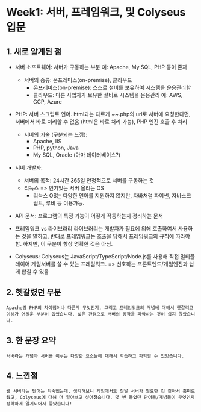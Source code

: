 # Week1: 서버, 프레임워크, 및 Colyseus 입문

## 1. 새로 알게된 점

- 서버 소프트웨어: 서버가 구동하는 부분
                예: Apache, My SQL, PHP 등이 존재
    
    - 서버의 종류: 온프레미스(on-premise), 클라우드
        - 온프레미스(on-premise): 스스로 설비를 보유하여 시스템을 운용관리함
        - 클라우드: 다른 사업자가 보유한 설비로 시스템을 운용관리    예: AWS, GCP, Azure

- PHP: 서버 스크립트 언어. html과는 다르게 ~~.php의 url로 서버에 요청한다면, 
       서버에서 바로 처리할 수 없음 (html은 바로 처리 가능), PHP 엔진 호출 후 처리
    
    - 서버의 기술 (구분되는 느낌):
        - Apache, IIS
        - PHP, python, Java
        - My SQL, Oracle (아마 데이터베이스?)

- 서버 개발자: 
    - 서버의 목적: 24시간 365일 안정적으로 서버를 구동하는 것
    - 리눅스 => 인기있는 서버 올리는 OS
        - 리눅스 OS는 다양한 언어를 지원하지 않지만, 자바처럼 파이썬, 자바스크립트, 루비 등 이용가능.

- API 문서: 프로그램의 특정 기능이 어떻게 작동하는지 정리하는 문서

- 프레임워크 vs 라이브러리
    라이브러리는 개발자가 필요에 의해 호출하여서 사용하는 것을 말하고, 반대로 프레임워크는 호출을 당해서 프레임워크의 규칙에 따라야함. 하지만, 이 구분이 항상 명확한 것은 아님.

- Colyseus: Colyseus는 JavaScript/TypeScript/Node.js를 사용해 직접 멀티플레이어 게임서버를 쓸 수 있는 프레임워크. 
            => 선호하는 프론트엔드/게임엔진과 쉽게 합칠 수 있음
## 2. 헷갈렸던 부분

    Apache랑 PHP의 차이점이나 다른게 무엇인지, 그리고 프레임워크의 개념에 대해서 헷갈리고 이해가 어려운 부분이 있었습니다. 넓은 관점으로 서버의 동작을 파악하는 것이 쉽지 않았습니다.

## 3. 한 문장 요약

    서버라는 개념과 서버를 이루는 다양한 요소들에 대해서 학습하고 파악할 수 있었습니다.

## 4. 느낀점

    웹 서버라는 단어는 익숙했는데, 생각해보니 게임에서도 정말 서버가 필요한 것 같아서 흥미로웠고, Colyseus에 대해 더 알아보고 싶어졌습니다. 몇 번 들었던 단어들/개념들이 무엇인지 정확하게 알게되어서 좋았습니다!